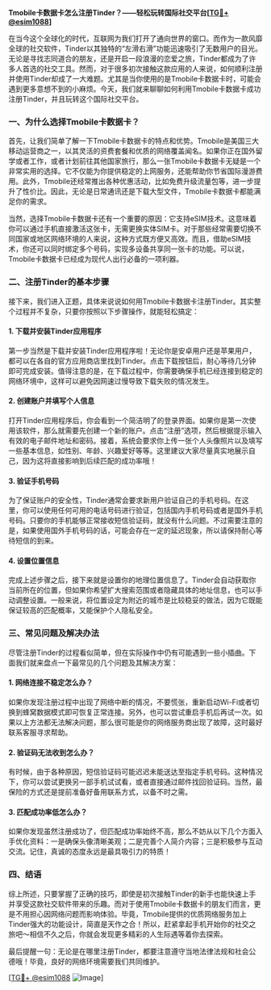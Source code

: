 **Tmobile卡数据卡怎么注册Tinder？——轻松玩转国际社交平台[[TG💪+ @esim1088](https://t.me/s/esim1088)]**

在当今这个全球化的时代，互联网为我们打开了通向世界的窗口。而作为一款风靡全球的社交软件，Tinder以其独特的“左滑右滑”功能迅速吸引了无数用户的目光。无论是寻找志同道合的朋友，还是开启一段浪漫的恋爱之旅，Tinder都成为了许多人首选的社交工具。然而，对于很多初次接触这款应用的人来说，如何顺利注册并使用Tinder却成了一大难题。尤其是当你使用的是Tmobile卡数据卡时，可能会遇到更多意想不到的小麻烦。今天，我们就来聊聊如何利用Tmobile卡数据卡成功注册Tinder，并且玩转这个国际社交平台。

### 一、为什么选择Tmobile卡数据卡？

首先，让我们简单了解一下Tmobile卡数据卡的特点和优势。Tmobile是美国三大移动运营商之一，以其灵活的资费套餐和优质的网络覆盖闻名。如果你正在国外留学或者工作，或者计划前往其他国家旅行，那么一张Tmobile卡数据卡无疑是一个非常实用的选择。它不仅能为你提供稳定的上网服务，还能帮助你节省国际漫游费用。此外，Tmobile还经常推出各种优惠活动，比如免费升级流量包等，进一步提升了性价比。因此，无论是日常通讯还是下载大型文件，Tmobile卡数据卡都能满足你的需求。

当然，选择Tmobile卡数据卡还有一个重要的原因：它支持eSIM技术。这意味着你可以通过手机直接激活这张卡，无需更换实体SIM卡。对于那些经常需要切换不同国家或地区网络环境的人来说，这种方式既方便又高效。而且，借助eSIM技术，你还可以同时绑定多个号码，实现多设备共享同一张卡的功能。可以说，Tmobile卡数据卡已经成为现代人出行必备的一项利器。

### 二、注册Tinder的基本步骤

接下来，我们进入正题，具体来说说如何用Tmobile卡数据卡注册Tinder。其实整个过程并不复杂，只要你按照以下步骤操作，就能轻松搞定：

#### 1. 下载并安装Tinder应用程序

第一步当然是下载并安装Tinder应用程序啦！无论你是安卓用户还是苹果用户，都可以在各自的官方应用商店里找到Tinder。点击下载按钮后，耐心等待几分钟即可完成安装。值得注意的是，在下载过程中，你需要确保手机已经连接到稳定的网络环境中，这样可以避免因网速过慢导致下载失败的情况发生。

#### 2. 创建账户并填写个人信息

打开Tinder应用程序后，你会看到一个简洁明了的登录界面。如果你是第一次使用该软件，那么就需要先创建一个新的账户。点击“注册”选项，然后根据提示输入有效的电子邮件地址和密码。接着，系统会要求你上传一张个人头像照片以及填写一些基本信息，如性别、年龄、兴趣爱好等等。这里建议大家尽量真实地展示自己，因为这将直接影响到后续匹配的成功率哦！

#### 3. 验证手机号码

为了保证账户的安全性，Tinder通常会要求新用户验证自己的手机号码。在这里，你可以使用任何可用的电话号码进行验证，包括国内手机号码或者是国外手机号码。只要你的手机能够正常接收短信验证码，就没有什么问题。不过需要注意的是，如果使用国外手机号码的话，可能会存在一定的延迟现象，所以请保持耐心等待短信的到来。

#### 4. 设置位置信息

完成上述步骤之后，接下来就是设置你的地理位置信息了。Tinder会自动获取你当前所在的位置，但如果你希望扩大搜索范围或者隐藏具体的地址信息，也可以手动调整设置。一般来说，将位置设定为附近的城市是比较稳妥的做法，因为它既能保证较高的匹配概率，又能保护个人隐私安全。

### 三、常见问题及解决办法

尽管注册Tinder的过程看似简单，但在实际操作中仍有可能遇到一些小插曲。下面我们就来盘点一下最常见的几个问题及其解决方案：

#### 1. 网络连接不稳定怎么办？

如果你发现注册过程中出现了网络中断的情况，不要慌张，重新启动Wi-Fi或者切换到蜂窝数据模式即可恢复正常连接。另外，也可以尝试重启手机后再试一次。如果以上方法都无法解决问题，那么很可能是你的网络服务商出现了故障，这时最好联系客服寻求帮助。

#### 2. 验证码无法收到怎么办？

有时候，由于各种原因，短信验证码可能迟迟未能送达至指定手机号码。这种情况下，你可以尝试更换另一部手机试试看，或者直接通过邮件找回验证码。当然，最保险的方式还是提前准备好备用联系方式，以备不时之需。

#### 3. 匹配成功率低怎么办？

如果你发现虽然注册成功了，但匹配成功率始终不高，那么不妨从以下几个方面入手优化资料：一是确保头像清晰美观；二是完善个人简介内容；三是积极参与互动交流。记住，真诚的态度永远是最具吸引力的特质！

### 四、结语

综上所述，只要掌握了正确的技巧，即使是初次接触Tinder的新手也能快速上手并享受这款社交软件带来的乐趣。而对于使用Tmobile卡数据卡的朋友们而言，更是不用担心因网络问题而影响体验。毕竟，Tmobile提供的优质网络服务加上Tinder强大的功能设计，简直是天作之合！所以，赶紧拿起手机开始你的社交之旅吧～相信不久之后，你就会发现更多精彩的人生际遇等着你去探索。

最后提醒一句：无论是在哪里注册Tinder，都要注意遵守当地法律法规和社会公德哦！毕竟，良好的网络环境需要我们共同维护。

[[TG💪+ @esim1088](https://t.me/s/esim1088) ![Image](https://i.postimg.cc/4NQfJmqS/Snipaste-2025-05-13-00-14-12.png)]